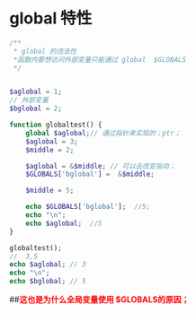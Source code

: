 # global 特性





```php
/**
 * global 的违法性
 *函数内要想访问外部变量只能通过 global  $GLOBALS
 */


$aglobal = 1;
// 外部变量
$bglobal = 2;

function globaltest() {
    global $aglobal;// 通过指针来实现的；ptr；
    $aglobal = 3;
    $middle = 2;

    $aglobal = &$middle; // 可以去改变指向；
    $GLOBALS['bglobal'] =  &$middle;

    $middle = 5;

    echo $GLOBALS['bglobal'];  //5;
    echo "\n";
    echo $aglobal;  //5
}

globaltest();
//  3,5
echo $aglobal; // 3
echo "\n";
echo $bglobal; // 5
```





##<font color=red>**这也是为什么全局变量使用 \$GLOBALS的原因；**</font>